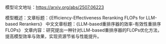 模型论文地址：https://arxiv.org/abs/2507.06223

模型概述：文章标题：《Efficiency-Effectiveness Reranking FLOPs for LLM-based Rerankers》
中文文章标题：《LLM-based重排序器的效率-有效性重排序FLOPs》
文章内容：研究提出一种针对LLM-based重排序器的FLOPs优化方法，提高模型效率与效果，实现资源节省与性能提升。
